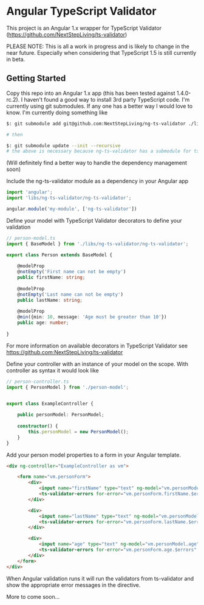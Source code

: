 # Angular TypeScript Validator

This project is an Angular 1.x wrapper for TypeScript Validator (https://github.com/NextStepLiving/ts-validator)

PLEASE NOTE: This is all a work in progress and is likely to change in the near future. Especially when considering that TypeScript 1.5 is still currently in beta.


## Getting Started
Copy this repo into an Angular 1.x app (this has been tested against 1.4.0-rc.2). I haven't found a good way to install 3rd party TypeScript code. I'm currently using git submodules. If any one has a better way I would love to know. I'm currently doing something like
```bash
$: git submodule add git@github.com:NextStepLiving/ng-ts-validator ./libs/ng-ts-validator

# then

$: git submodule update --init --recursive
# the above is necessary because ng-ts-validator has a submodule for ts-validator in it.
```
(Will definitely find a better way to handle the dependency management soon)


Include the ng-ts-validator module as a dependency in your Angular app
```typescript
import 'angular';
import 'libs/ng-ts-validator/ng-ts-validator';

angular.module('my-module', ['ng-ts-validator'])
```

Define your model with TypeScript Validator decorators to define your validation
```typescript
// person-model.ts
import { BaseModel } from './libs/ng-ts-validator/ng-ts-validator';

export class Person extends BaseModel {
    
    @modelProp
    @notEmpty('First name can not be empty')
    public firstName: string;
    
    @modelProp
    @notEmpty('Last name can not be empty')
    public lastName: string;
    
    @modelProp
    @min({min: 10, message: 'Age must be greater than 10'})
    public age: number;
    
}
```
For more information on available decorators in TypeScript Validator see https://github.com:NextStepLiving/ts-validator

Define your controller with an instance of your model on the scope. With controller as syntax it would look like
```typescript
// person-controller.ts
import { PersonModel } from './person-model';


export class ExampleController {
    
    public personModel: PersonModel;
    
    constructor() {
        this.personModel = new PersonModel();
    }
}
```

Add your person model properties to a form in your Angular template. 
```html
<div ng-controller="ExampleController as vm">

    <form name="vm.personForm">
        <div>
            <input name="firstName" type="text" ng-model="vm.personModel.firstName" />
            <ts-validator-errors for-error="vm.personForm.firstName.$errors" for-model="vm.personModel" for-field="firstName"></ts-validator-errors>
        </div>

        <div>
            <input name="lastName" type="text" ng-model="vm.personModel.lastName" />
            <ts-validator-errors for-error="vm.personForm.lastName.$errors" for-model="vm.personModel" for-field="lastName"></ts-validator-errors>
        </div>

        <div>
            <input name="age" type="text" ng-model="vm.personModel.age" />
            <ts-validator-errors for-error="vm.personForm.age.$errors" for-model="vm.personModel" for-field="age"></ts-validator-errors>
        </div>
    </form>
</div>

```

When Angular validation runs it will run the validators from ts-validator and show the appropriate error messages in the <ts-validator-errors /> directive.

More to come soon...
